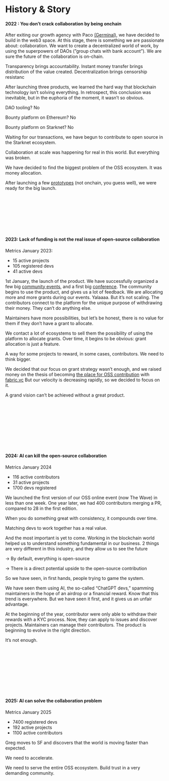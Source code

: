 # History & Story

#### **2022 :** You don’t crack collaboration by being onchain

After exiting our growth agency with Paco [(Germinal)](https://www.lesechos.fr/start-up/deals/marketing-spaag-rachete-germinal-la-start-up-fondee-par-gregoire-gambatto-1379869), we have decided to build in the web3 space. At this stage, there is something we are passionate about: collaboration. We want to create a decentralized world of work, by using the superpowers of DAOs (”group chats with bank account”). We are sure the future of the collaboration is on-chain.

Transparency brings accountability. Instant money transfer brings distribution of the value created. Decentralization brings censorship resistanc

After launching three products, we learned the hard way that blockchain technology isn’t solving everything. In retrospect, this conclusion was inevitable, but in the euphoria of the moment, it wasn’t so obvious.

DAO tooling? No

Bounty platform on Ethereum? No

Bounty platform on Starknet? No

Waiting for our transactions, we have begun to contribute to open source in the Starknet ecosystem.

Collaboration at scale was happening for real in this world. But everything was broken.

We have decided to find the biggest problem of the OSS ecosystem. It was money allocation.

After launching a few [prototypes](https://www.notion.so/B2B-Content-Strategy-1af44b682a808099916ec3aa1832c6ce?pvs=21) (not onchain, you guess well), we were ready for the big launch.

<div><figure><img src=".gitbook/assets/Capture d’écran 2025-03-12 à 19.45.56.png" alt=""><figcaption></figcaption></figure> <figure><img src=".gitbook/assets/Capture d’écran 2025-03-12 à 20.08.43.png" alt=""><figcaption></figcaption></figure> <figure><img src=".gitbook/assets/Capture d’écran 2025-03-21 à 12.17.51.png" alt=""><figcaption></figcaption></figure> <figure><img src=".gitbook/assets/Capture d’écran 2025-03-21 à 12.19.22.png" alt=""><figcaption></figcaption></figure></div>

#### **2023: Lack of funding is** not the real issue of open-source collaboration

Metrics January 2023:

* 15 active projects
* 105 registered devs
* 41 active devs

1st January, the launch of the product. We have successfully organized a few big [community events](https://www.notion.so/Starknet-Building-Tel-Aviv-9c4e15aea5a94be8b8f37e0b800cfcd3?pvs=21), and a first big [conference](https://www.starknet.cc/). The community begins to use the product, and gives us a lot of feedback. We are allocating more and more grants during our events. Yalaaaa. But it’s not scaling. The contributors connect to the platform for the unique purpose of withdrawing their money. They can’t do anything else.

Maintainers have more possibilities, but let’s be honest, there is no value for them if they don’t have a grant to allocate.

We contact a lot of ecosystems to sell them the possibility of using the platform to allocate grants. Over time, it begins to be obvious: grant allocation is just a feature.

A way for some projects to reward, in some cases, contributors. We need to think bigger.

We decided that our focus on grant strategy wasn’t enough, and we raised money on the thesis of becoming [the place for OSS contribution](https://www.notion.so/Situation-Report-OnlyDust-May-2023-ddd7958a5af54629b5ada660ad80caea?pvs=21) with [fabric.vc](http://fabric.vc) But our velocity is decreasing rapidly, so we decided to focus on it.

A grand vision can’t be achieved without a great product.

<div><figure><img src=".gitbook/assets/Capture d’écran 2025-03-21 à 12.23.16.png" alt=""><figcaption></figcaption></figure> <figure><img src=".gitbook/assets/Capture d’écran 2025-03-21 à 12.23.37.png" alt=""><figcaption></figcaption></figure> <figure><img src=".gitbook/assets/Capture d’écran 2025-03-21 à 12.25.26.png" alt=""><figcaption></figcaption></figure> <figure><img src=".gitbook/assets/Capture d’écran 2025-03-21 à 12.59.18.png" alt=""><figcaption></figcaption></figure> <figure><img src=".gitbook/assets/Capture d’écran 2025-03-21 à 13.00.19.png" alt=""><figcaption></figcaption></figure></div>

#### **2024:** AI can kill the open-source collaboration

Metrics January 2024

* 116 active contributors
* 31 active projects
* 1700 devs registered

We launched the first version of our OSS online event (now The Wave) in less than one week. One year later, we had 400 contributors merging a PR, compared to 28 in the first edition.

When you do something great with consistency, it compounds over time.

Matching devs to work together has a real value.

And the most important is yet to come. Working in the blockchain world helped us to understand something fundamental in our business. 2 things are very different in this industry, and they allow us to see the future

→ By default, everything is open-source

→ There is a direct potential upside to the open-source contribution

So we have seen, in first hands, people trying to game the system.

We have seen them using AI, the so-called “ChatGPT devs,” spamming maintainers in the hope of an airdrop or a financial reward. Know that this trend is everywhere. But we have seen it first, and it gives us an unfair advantage.

At the beginning of the year, contributor were only able to withdraw their rewards with a KYC process. Now, they can apply to issues and discover projects. Maintainers can manage their contributors. The product is beginning to evolve in the right direction.

It’s not enough.

<div><figure><img src=".gitbook/assets/Capture d’écran 2025-03-21 à 17.09.21.png" alt=""><figcaption></figcaption></figure> <figure><img src=".gitbook/assets/Capture d’écran 2025-03-21 à 17.13.20.png" alt=""><figcaption></figcaption></figure> <figure><img src=".gitbook/assets/Capture d’écran 2025-03-21 à 17.15.20.png" alt=""><figcaption></figcaption></figure> <figure><img src=".gitbook/assets/Capture d’écran 2025-03-21 à 17.16.24.png" alt=""><figcaption></figcaption></figure> <figure><img src=".gitbook/assets/Capture d’écran 2025-03-21 à 17.17.17.png" alt=""><figcaption></figcaption></figure></div>

#### **2025:** AI can solve the collaboration problem

Metrics January 2025

* 7400 registered devs
* 192 active projects
* 1100 active contributors



Greg moves to SF and discovers that the world is moving faster than expected.

We need to accelerate.

We need to serve the entire OSS ecosystem. Build trust in a very demanding community.

<figure><img src=".gitbook/assets/Capture d’écran 2025-03-21 à 17.19.23.png" alt=""><figcaption></figcaption></figure>

